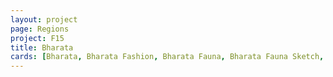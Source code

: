 ```yaml
---
layout: project
page: Regions
project: F15
title: Bharata
cards: [Bharata, Bharata Fashion, Bharata Fauna, Bharata Fauna Sketch, Desert Warrior]
---
```

